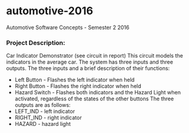 # automotive-2016
Automotive Software Concepts - Semester 2 2016
### Project Description:
Car Indicator Demonstrator
(see circuit in report)
This circuit models the indicators in the average
car. The system has three inputs and three outputs.
The three inputs and a brief description of their functions:
* Left Button - Flashes the left indicator when held
* Right Button - Flashes the right indicator when held
* Hazard Switch - Flashes both indicators and the Hazard Light when
  activated, regardless of the states of the other buttons 
The three outputs are as follows:
* LEFT_IND - left indicator
* RIGHT_IND - right indicator
* HAZARD - hazard light
